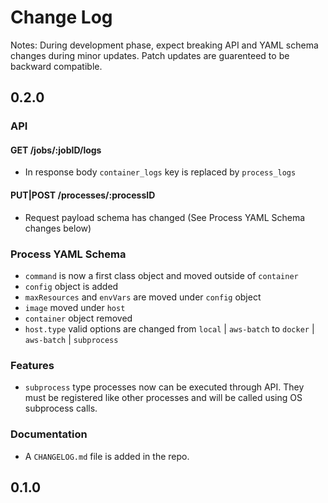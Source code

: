# Change Log
Notes: During development phase, expect breaking API and YAML schema changes during minor updates. Patch updates are guarenteed to be backward compatible.

## 0.2.0
### API
#### GET /jobs/:jobID/logs
- In response body `container_logs` key is replaced by `process_logs`
#### PUT|POST /processes/:processID
- Request payload schema has changed (See Process YAML Schema changes below)

### Process YAML Schema
- `command` is now a first class object and moved outside of `container`
- `config` object is added
- `maxResources` and `envVars` are moved under `config` object
- `image` moved under `host`
- `container` object removed
- `host.type` valid options are changed from `local` | `aws-batch` to `docker` | `aws-batch` | `subprocess`

### Features
- `subprocess` type processes now can be executed through API. They must be registered like other processes and will be called using OS subprocess calls.

### Documentation
- A `CHANGELOG.md` file is added in the repo.

## 0.1.0